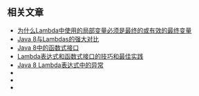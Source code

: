 ## 相关文章

+ [为什么Lambda中使用的局部变量必须是最终的或有效的最终变量](docs/为什么Lambda中使用的局部变量必须是最终的或有效的最终变量.md)
+ [Java 8与Lambdas的强大对比](docs/Java8与Lambdas的强大对比.md)
+ [Java 8中的函数式接口](docs/Java8中的函数式接口.md)
+ [Lambda表达式和函数式接口的技巧和最佳实践](docs/Lambda表达式和函数接口技巧和最佳实践.md)
+ [Java 8 Lambda表达式中的异常](docs/Java8-Lambda表达式中的异常.md)
+ []()
+ []()
+ []()